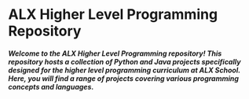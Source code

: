 # ALX Higher Level Programming Repository
##### Welcome to the ALX Higher Level Programming repository! This repository hosts a collection of Python and Java projects specifically designed for the higher level programming curriculum at ALX School. Here, you will find a range of projects covering various programming concepts and languages.